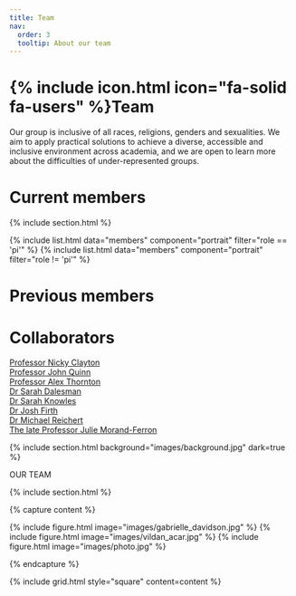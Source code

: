```yaml
---
title: Team
nav:
  order: 3
  tooltip: About our team
---
```


# {% include icon.html icon="fa-solid fa-users" %}Team

Our group is inclusive of all races, religions, genders and sexualities. We aim to apply practical solutions to achieve a diverse, accessible and inclusive environment across academia, and we are open to learn more about the difficulties of under-represented groups.

# Current members

{% include section.html %}

{% include list.html data="members" component="portrait" filter="role == 'pi'" %}
{% include list.html data="members" component="portrait" filter="role != 'pi'" %}

# Previous members

# Collaborators

[Professor Nicky Clayton](https://www.nickyclayton.com/)  
[Professor John Quinn](https://www.ucc.ie/en/zooresearch/ucc-zoo-research-people/professorjohnquinn/)  
[Professor Alex Thornton](https://www.wildcognitionresearch.com/people)  
[Dr Sarah Dalesman](https://www.aber.ac.uk/en/ibers/staff-profiles/listing/profile/sad31/)  
[Dr Sarah Knowles](https://www.knowleslab.com/)  
[Dr Josh Firth](https://www.firthnetwork.com/)  
[Dr Michael Reichert](https://reichertlab.com/)  
[The late Professor Julie Morand-Ferron](https://www.facetsjournal.com/doi/full/10.1139/facets-2023-0190)  

{% include section.html background="images/background.jpg" dark=true %}

OUR TEAM

{% include section.html %}

{% capture content %}

{% include figure.html image="images/gabrielle_davidson.jpg" %}
{% include figure.html image="images/vildan_acar.jpg" %}
{% include figure.html image="images/photo.jpg" %}

{% endcapture %}

{% include grid.html style="square" content=content %}
